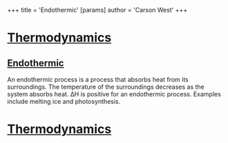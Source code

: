 +++
 title = 'Endothermic'
[params]
	author = 'Carson West'
+++
# [Thermodynamics](./../thermodynamics/)

## [Endothermic](./../endothermic/)

An endothermic process is a process that absorbs heat from its surroundings.  The temperature of the surroundings decreases as the system absorbs heat.  ΔH is positive for an endothermic process.  Examples include melting ice and photosynthesis.

# [Thermodynamics](./../thermodynamics/)